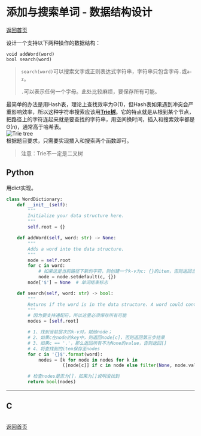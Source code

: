# 添加与搜索单词 - 数据结构设计
[返回首页](../README.md)

设计一个支持以下两种操作的数据结构：
```
void addWord(word)
bool search(word)
```
> `search(word)`可以搜索文字或正则表达式字符串，字符串只包含字母`.`或`a-z`。
> 
> `.`可以表示任何一个字母。此处比较麻烦，要保存所有可能。

最简单的办法是用Hash表，理论上查找效率为Θ(1)，但Hash表如果遇到冲突会严重影响效率，所以这种字符串搜索应该用[**Trie树**](https://baike.baidu.com/item/字典树/9825209?fr=aladdin#5_2)。它的特点就是从根到某个节点，把路径上的字符连起来就是要查找的字符串，用空间换时间，插入和搜索效率都是Θ(n)，通常高于哈希表。<br>![Trie tree](https://odhyan.com/blog/wp-content/uploads/2010/11/trie-example.png)<br>根据题目要求，只需要实现插入和搜索两个函数即可。

> 注意：Trie不一定是二叉树
## Python
用dict实现。
```python
class WordDictionary:
    def __init__(self):
        """
        Initialize your data structure here.
        """
        self.root = {}

    def addWord(self, word: str) -> None:
        """
        Adds a word into the data structure.
        """
        node = self.root
        for c in word:
            # 如果这是当前路径下新的字符，则创建一个k-v为c: {}的item，否则返回当前item
            node = node.setdefault(c, {})
        node['$'] = None  # 单词结束标志

    def search(self, word: str) -> bool:
        """
        Returns if the word is in the data structure. A word could contain the dot character '.' to represent any one letter.
        """
        # 因为要支持通配符，所以这里必须保存所有可能
        nodes = [self.root]

        # 1、找到当前层次的k-v对，赋给node；
        # 2、如果c在node的key中，则返回node[c]，否则返回第三步结果
        # 3、如果c == '.'，那么返回所有不为None的value，否则返回[]
        # 4、将查找到的item保存至nodes
        for c in '{}$'.format(word):
            nodes = [k for node in nodes for k in
                     ([node[c]] if c in node else filter(None, node.values()) if c == '.' else [])]

        # 检查nodes是否为[]，如果为[]说明没找到
        return bool(nodes)
```
---

## C
```c
```
[返回首页](../README.md)
